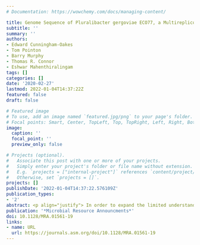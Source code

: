 ```yaml
---
# Documentation: https://wowchemy.com/docs/managing-content/

title: Genome Sequence of Pluralibacter gergoviae ECO77, a Multireplicon Isolate of Industrial Origin
subtitle: ''
summary: ''
authors:
- Edward Cunningham-Oakes
- Tom Pointon
- Barry Murphy
- Thomas R. Connor
- Eshwar Mahenthiralingam
tags: []
categories: []
date: '2020-02-27'
lastmod: 2022-01-04T14:37:22Z
featured: false
draft: false

# Featured image
# To use, add an image named `featured.jpg/png` to your page's folder.
# Focal points: Smart, Center, TopLeft, Top, TopRight, Left, Right, BottomLeft, Bottom, BottomRight.
image:
  caption: ''
  focal_point: ''
  preview_only: false

# Projects (optional).
#   Associate this post with one or more of your projects.
#   Simply enter your project's folder or file name without extension.
#   E.g. `projects = ["internal-project"]` references `content/project/deep-learning/index.md`.
#   Otherwise, set `projects = []`.
projects: []
publishDate: '2022-01-04T14:37:22.576109Z'
publication_types:
- '2'
abstract: <p align="justify"> In order to expand the limited understanding of the genomics of antimicrobial-resistant industrial bacteria, we report the genome sequence of Pluralibacter gergoviae ECO77, a historical contaminant strain of industrial origin. The multireplicon 6.16-Mbp genome of ECO77 consists of a 5.37-Mbp main chromosome, a megaplasmid (605,666 bp), and a large plasmid (182,007 bp). </p>
publication: '*Microbial Resource Announcments*'
doi: 10.1128/MRA.01561-19
links:
- name: URL
  url: https://journals.asm.org/doi/10.1128/MRA.01561-19
---
```

